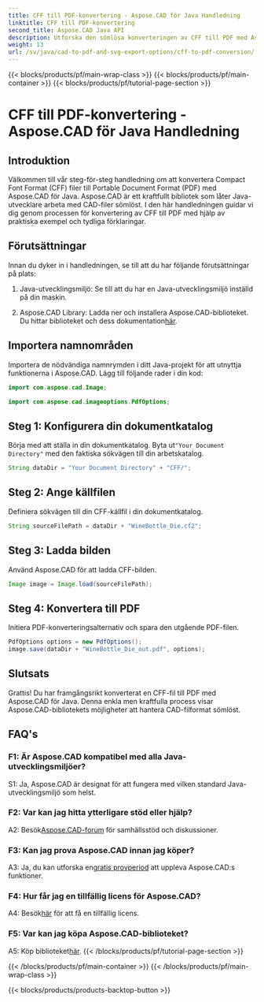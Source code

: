 ```yaml
---
title: CFF till PDF-konvertering - Aspose.CAD för Java Handledning
linktitle: CFF till PDF-konvertering
second_title: Aspose.CAD Java API
description: Utforska den sömlösa konverteringen av CFF till PDF med Aspose.CAD för Java. Enkla steg, pålitliga resultat.
weight: 13
url: /sv/java/cad-to-pdf-and-svg-export-options/cff-to-pdf-conversion/
---
```


{{< blocks/products/pf/main-wrap-class >}}
{{< blocks/products/pf/main-container >}}
{{< blocks/products/pf/tutorial-page-section >}}

# CFF till PDF-konvertering - Aspose.CAD för Java Handledning

## Introduktion

Välkommen till vår steg-för-steg handledning om att konvertera Compact Font Format (CFF) filer till Portable Document Format (PDF) med Aspose.CAD för Java. Aspose.CAD är ett kraftfullt bibliotek som låter Java-utvecklare arbeta med CAD-filer sömlöst. I den här handledningen guidar vi dig genom processen för konvertering av CFF till PDF med hjälp av praktiska exempel och tydliga förklaringar.

## Förutsättningar

Innan du dyker in i handledningen, se till att du har följande förutsättningar på plats:

1. Java-utvecklingsmiljö: Se till att du har en Java-utvecklingsmiljö inställd på din maskin.

2.  Aspose.CAD Library: Ladda ner och installera Aspose.CAD-biblioteket. Du hittar biblioteket och dess dokumentation[här](https://releases.aspose.com/cad/java/).

## Importera namnområden

Importera de nödvändiga namnrymden i ditt Java-projekt för att utnyttja funktionerna i Aspose.CAD. Lägg till följande rader i din kod:

```java
import com.aspose.cad.Image;

import com.aspose.cad.imageoptions.PdfOptions;
```

## Steg 1: Konfigurera din dokumentkatalog

 Börja med att ställa in din dokumentkatalog. Byta ut`"Your Document Directory"` med den faktiska sökvägen till din arbetskatalog.

```java
String dataDir = "Your Document Directory" + "CFF/";
```

## Steg 2: Ange källfilen

Definiera sökvägen till din CFF-källfil i din dokumentkatalog.

```java
String sourceFilePath = dataDir + "WineBottle_Die.cf2";
```

## Steg 3: Ladda bilden

Använd Aspose.CAD för att ladda CFF-bilden.

```java
Image image = Image.load(sourceFilePath);
```

## Steg 4: Konvertera till PDF

Initiera PDF-konverteringsalternativ och spara den utgående PDF-filen.

```java
PdfOptions options = new PdfOptions();
image.save(dataDir + "WineBottle_Die_out.pdf", options);
```

## Slutsats

Grattis! Du har framgångsrikt konverterat en CFF-fil till PDF med Aspose.CAD för Java. Denna enkla men kraftfulla process visar Aspose.CAD-bibliotekets möjligheter att hantera CAD-filformat sömlöst.

## FAQ's

### F1: Är Aspose.CAD kompatibel med alla Java-utvecklingsmiljöer?

S1: Ja, Aspose.CAD är designat för att fungera med vilken standard Java-utvecklingsmiljö som helst.

### F2: Var kan jag hitta ytterligare stöd eller hjälp?

 A2: Besök[Aspose.CAD-forum](https://forum.aspose.com/c/cad/19) för samhällsstöd och diskussioner.

### F3: Kan jag prova Aspose.CAD innan jag köper?

 A3: Ja, du kan utforska en[gratis provperiod](https://releases.aspose.com/) att uppleva Aspose.CAD:s funktioner.

### F4: Hur får jag en tillfällig licens för Aspose.CAD?

 A4: Besök[här](https://purchase.aspose.com/temporary-license/) för att få en tillfällig licens.

### F5: Var kan jag köpa Aspose.CAD-biblioteket?

 A5: Köp biblioteket[här](https://purchase.aspose.com/buy).
{{< /blocks/products/pf/tutorial-page-section >}}

{{< /blocks/products/pf/main-container >}}
{{< /blocks/products/pf/main-wrap-class >}}

{{< blocks/products/products-backtop-button >}}
